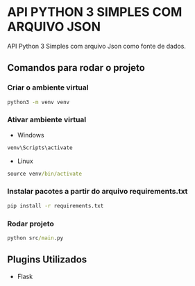 # API PYTHON 3 SIMPLES COM ARQUIVO JSON 
API Python 3 Simples com arquivo Json como fonte de dados.

## Comandos para rodar o projeto
### Criar o ambiente virtual
```cmd
python3 -m venv venv
```
### Ativar ambiente virtual
- Windows
```cmd
venv\Scripts\activate
```
- Linux
```cmd
source venv/bin/activate
```
### Instalar pacotes a partir do arquivo requirements.txt
```cmd
pip install -r requirements.txt
```
### Rodar projeto
```cmd
python src/main.py
```

## Plugins Utilizados
- Flask
